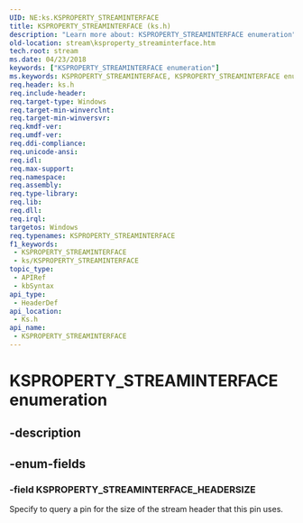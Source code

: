 ```yaml
---
UID: NE:ks.KSPROPERTY_STREAMINTERFACE
title: KSPROPERTY_STREAMINTERFACE (ks.h)
description: "Learn more about: KSPROPERTY_STREAMINTERFACE enumeration"
old-location: stream\ksproperty_streaminterface.htm
tech.root: stream
ms.date: 04/23/2018
keywords: ["KSPROPERTY_STREAMINTERFACE enumeration"]
ms.keywords: KSPROPERTY_STREAMINTERFACE, KSPROPERTY_STREAMINTERFACE enumeration [Streaming Media Devices], KSPROPERTY_STREAMINTERFACE_HEADERSIZE, ks/KSPROPERTY_STREAMINTERFACE, ks/KSPROPERTY_STREAMINTERFACE_HEADERSIZE, stream.ksproperty_streaminterface
req.header: ks.h
req.include-header: 
req.target-type: Windows
req.target-min-winverclnt: 
req.target-min-winversvr: 
req.kmdf-ver: 
req.umdf-ver: 
req.ddi-compliance: 
req.unicode-ansi: 
req.idl: 
req.max-support: 
req.namespace: 
req.assembly: 
req.type-library: 
req.lib: 
req.dll: 
req.irql: 
targetos: Windows
req.typenames: KSPROPERTY_STREAMINTERFACE
f1_keywords:
 - KSPROPERTY_STREAMINTERFACE
 - ks/KSPROPERTY_STREAMINTERFACE
topic_type:
 - APIRef
 - kbSyntax
api_type:
 - HeaderDef
api_location:
 - Ks.h
api_name:
 - KSPROPERTY_STREAMINTERFACE
---
```


# KSPROPERTY_STREAMINTERFACE enumeration


## -description

## -enum-fields

### -field KSPROPERTY_STREAMINTERFACE_HEADERSIZE

Specify to query a pin for the size of the stream header that this pin uses.

